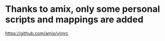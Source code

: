 # Thanks to amix, only some personal scripts and mappings are added

https://github.com/amix/vimrc


